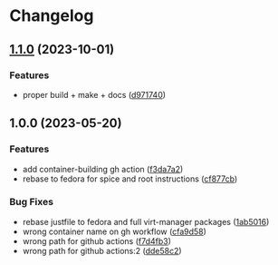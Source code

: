 # Changelog

## [1.1.0](https://github.com/tulilirockz/Libvirtd-OCI/compare/v1.0.0...v1.1.0) (2023-10-01)


### Features

* proper build + make + docs ([d971740](https://github.com/tulilirockz/Libvirtd-OCI/commit/d9717408fbb51a827e54cebabddb8e0d588aeeca))

## 1.0.0 (2023-05-20)


### Features

* add container-building gh action ([f3da7a2](https://github.com/tulilirockz/Libvirtd-OCI/commit/f3da7a2e8748dee842af27118500f9ee9c8a4c59))
* rebase to fedora for spice and root instructions ([cf877cb](https://github.com/tulilirockz/Libvirtd-OCI/commit/cf877cb719beea761dfb9e9bb29dc1832e95b2a0))


### Bug Fixes

* rebase justfile to fedora and full virt-manager packages ([1ab5016](https://github.com/tulilirockz/Libvirtd-OCI/commit/1ab5016c1920372eba30cfc22d438b53c58058c7))
* wrong container name on gh workflow ([cfa9d58](https://github.com/tulilirockz/Libvirtd-OCI/commit/cfa9d581d6c637ee04129bf8424560fc20afcdce))
* wrong path for github actions ([f7d4fb3](https://github.com/tulilirockz/Libvirtd-OCI/commit/f7d4fb34c237b320480306bff6326aa9f7f882c1))
* wrong path for github actions:2 ([dde58c2](https://github.com/tulilirockz/Libvirtd-OCI/commit/dde58c28b4b179c080f948b477702bd416ae680a))
